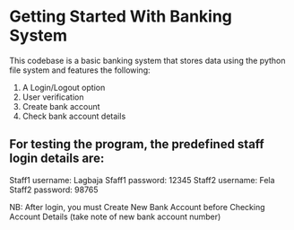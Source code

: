 # Getting Started With Banking System
This codebase is a basic banking system that stores data using the python file system and features the following:
1. A Login/Logout option
2. User verification
3. Create bank account
4. Check bank account details

## For testing the program, the predefined staff login details are:
Staff1 username: Lagbaja
Sfaff1 password: 12345
Staff2 username: Fela
Staff2 password: 98765

NB: After login, you must Create New Bank Account before Checking Account Details (take note of new bank account number)